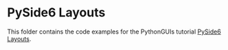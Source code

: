 # PySide6 Layouts

This folder contains the code examples for the PythonGUIs tutorial [PySide6 Layouts](https://www.pythonguis.com/tutorials/pyside6-layouts/).
